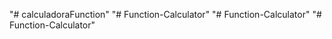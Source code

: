 "# calculadoraFunction" 
"# Function-Calculator" 
"# Function-Calculator" 
"# Function-Calculator" 
